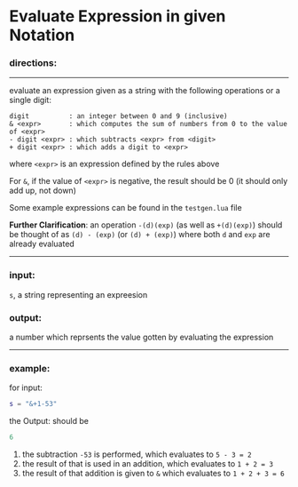 # Evaluate Expression in given Notation

### directions: 
___

evaluate an expression given as a string with the following operations or a single digit:

```
digit          : an integer between 0 and 9 (inclusive)
& <expr>       : which computes the sum of numbers from 0 to the value of <expr>
- digit <expr> : which subtracts <expr> from <digit>
+ digit <expr> : which adds a digit to <expr>
```

where `<expr>` is an expression defined by the rules above

For `&`, if the value of `<expr>` is negative, the result should be 0 (it should only add up, not down)

Some example expressions can be found in the `testgen.lua` file

**Further Clarification**: an operation `-(d)(exp)` (as well as `+(d)(exp)`) should be thought of as `(d) - (exp)` (or `(d) + (exp)`) where both `d` and `exp` are already evaluated

___
### input:


`s`, a string representing an expreesion

### output:

a number which reprsents the value gotten by evaluating the expression

___
### example:
for input:
```lua
s = "&+1-53"
```
the Output: should be 
```lua
6
```
1. the subtraction `-53` is performed, which evaluates to `5 - 3 = 2`
2. the result of that is used in an addition, which evaluates to `1 + 2 = 3`
3. the result of that addition is given to `&` which evaluates to `1 + 2 + 3 = 6`
